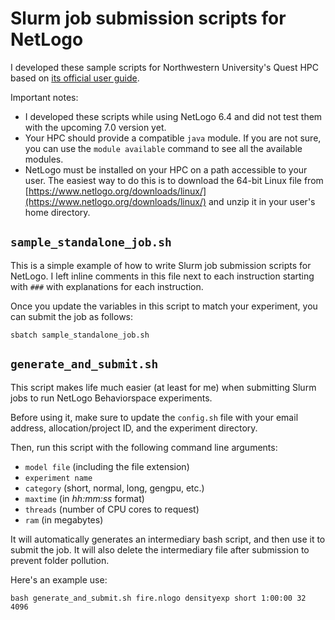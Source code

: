 # Slurm job submission scripts for NetLogo

I developed these sample scripts for Northwestern University's Quest HPC based on [its official user guide](https://services.northwestern.edu/TDClient/30/Portal/KB/ArticleDet?ID=505).

Important notes: 

* I developed these scripts while using NetLogo 6.4 and did not test them with the upcoming 7.0 version yet. 
* Your HPC should provide a compatible `java` module. If you are not sure, you can use the `module available` command to see all the available modules. 
* NetLogo must be installed on your HPC on a path accessible to your user. The easiest way to do this is to download the 64-bit Linux file from [https://www.netlogo.org/downloads/linux/](https://www.netlogo.org/downloads/linux/) and unzip it in your user's home directory.


## `sample_standalone_job.sh`

This is a simple example of how to write Slurm job submission scripts for NetLogo. I left inline comments in this file next to each instruction starting with `###` with explanations for each instruction.

Once you update the variables in this script to match your experiment, you can submit the job as follows:

```
sbatch sample_standalone_job.sh
```


## `generate_and_submit.sh` 

This script makes life much easier (at least for me) when submitting Slurm jobs to run NetLogo Behaviorspace experiments. 

Before using it, make sure to update the `config.sh` file with your email address, allocation/project ID, and the experiment directory.

Then, run this script with the following command line arguments:

* `model file` (including the file extension)
* `experiment name` 
* `category` (short, normal, long, gengpu, etc.)
* `maxtime` (in *hh:mm:ss* format)
* `threads` (number of CPU cores to request)
* `ram` (in megabytes)

It will automatically generates an intermediary bash script, and then use it to submit the job. It will also delete the intermediary file after submission to prevent folder pollution.

Here's an example use:

```
bash generate_and_submit.sh fire.nlogo densityexp short 1:00:00 32 4096
```